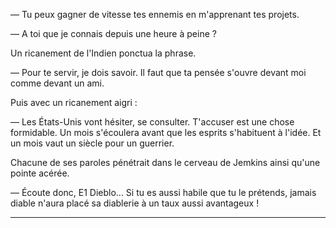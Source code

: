 — Tu peux gagner de vitesse tes ennemis en m'apprenant tes projets.

— A toi que je connais depuis une heure à peine ?

Un ricanement de l'Indien ponctua la phrase.

— Pour te servir, je dois savoir. Il faut que ta pensée s'ouvre devant moi
comme devant un ami.

Puis avec un ricanement aigri :

— Les États-Unis vont hésiter, se consulter. T'accuser est une chose
formidable. Un mois s'écoulera avant que les esprits s'habituent à l'idée. Et
un mois vaut un siècle pour un guerrier.

Chacune de ses paroles pénétrait dans le cerveau de Jemkins ainsi qu'une
pointe acérée.

— Écoute donc, E1 Dieblo... Si tu es aussi habile que tu le prétends, jamais
diable n'aura placé sa diablerie à un taux aussi avantageux !   

-----
